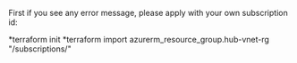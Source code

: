 First if you see any error message, please apply with your own subscription id:

*terraform init
*terraform import azurerm_resource_group.hub-vnet-rg "/subscriptions/<subscription-id>"




